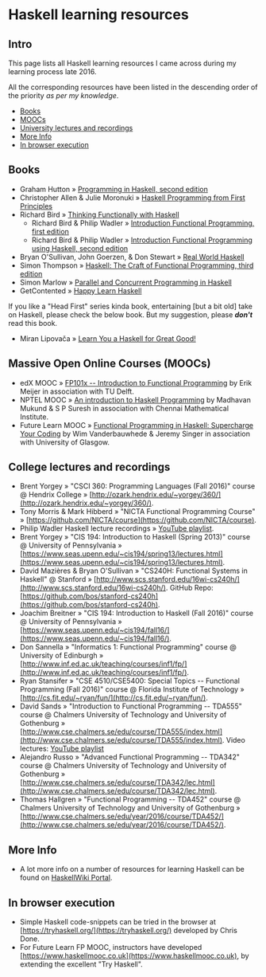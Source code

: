 # Haskell learning resources

## Intro

This page lists all Haskell learning resources I came across during my learning process late 2016.

All the corresponding resources have been listed in the descending order of the priority _as per my knowledge_.

* [Books](#books)
* [MOOCs](#moocs)
* [University lectures and recordings](#university-lectures-and-recordings)
* [More Info](#more-info)
* [In browser execution](#in-browser-execution)

## Books
* Graham Hutton &raquo; [Programming in Haskell, second edition](http://www.cs.nott.ac.uk/~pszgmh/pih.html)
* Christopher Allen & Julie Moronuki &raquo; [Haskell Programming from First Principles](http://haskellbook.com/)
* Richard Bird &raquo; [Thinking Functionally with Haskell](http://www.cambridge.org/gb/academic/subjects/computer-science/programming-languages-and-applied-logic/thinking-functionally-haskell)
    * Richard Bird & Philip Wadler &raquo; [Introduction Functional Programming, first edition](https://usi-pl.github.io/lc/sp-2015/doc/Bird_Wadler.%20Introduction%20to%20Functional%20Programming.1ed.pdf)
    * Richard Bird & Philip Wadler &raquo; [Introduction Functional Programming using Haskell, second edition](https://www.amazon.co.uk/Introduction-Functional-Programming-Prentice-Hall-Computer/dp/0134843460)
* Bryan O'Sullivan, John Goerzen, & Don Stewart &raquo; [Real World Haskell](http://book.realworldhaskell.org/)
* Simon Thompson &raquo; [Haskell: The Craft of Functional Programming, third edition](http://www.haskellcraft.com)
* Simon Marlow &raquo; [Parallel and Concurrent Programming in Haskell](http://chimera.labs.oreilly.com/books/1230000000929)
* GetContented &raquo; [Happy Learn Haskell](http://www.happylearnhaskelltutorial.com/)


If you like a "Head First" series kinda book, entertaining [but a bit old] take on Haskell, please check the below book. But my suggestion, please **_don't_** read this book.

* Miran Lipovača &raquo; [Learn You a Haskell for Great Good!](http://learnyouahaskell.com/)



## Massive Open Online Courses (MOOCs)
* edX MOOC &raquo; [FP101x -- Introduction to Functional Programming](https://www.edx.org/course/introduction-functional-programming-delftx-fp101x-0) by Erik Meijer in association with TU Delft.
* NPTEL MOOC &raquo; [An introduction to Haskell Programming](https://onlinecourses.nptel.ac.in/noc16_cs05) by Madhavan Mukund & S P Suresh in association with Chennai Mathematical Institute.
* Future Learn MOOC &raquo; [Functional Programming in Haskell: Supercharge Your Coding](https://www.futurelearn.com/courses/functional-programming-haskell) by Wim Vanderbauwhede & Jeremy Singer in association with University of Glasgow.



## College lectures and recordings
* Brent Yorgey &raquo; "CSCI 360: Programming Languages (Fall 2016)" course @ Hendrix College &raquo; [http://ozark.hendrix.edu/~yorgey/360/](http://ozark.hendrix.edu/~yorgey/360/).
* Tony Morris & Mark Hibberd &raquo; "NICTA Functional Programming Course" &raquo; [https://github.com/NICTA/course](https://github.com/NICTA/course).
* Philip Wadler Haskell lecture recordings &raquo; [YouTube playlist](https://www.youtube.com/playlist?list=PLtRG9GLtNcHBv4cuh2w1cz5VsgY6adoc3).
* Brent Yorgey &raquo; "CIS 194: Introduction to Haskell (Spring 2013)" course @ University of Pennsylvania &raquo; [https://www.seas.upenn.edu/~cis194/spring13/lectures.html](https://www.seas.upenn.edu/~cis194/spring13/lectures.html).
* David Mazières & Bryan O'Sullivan &raquo; "CS240H: Functional Systems in Haskell" @ Stanford &raquo; [http://www.scs.stanford.edu/16wi-cs240h/](http://www.scs.stanford.edu/16wi-cs240h/). GitHub Repo: [https://github.com/bos/stanford-cs240h](https://github.com/bos/stanford-cs240h).
* Joachim Breitner &raquo; "CIS 194: Introduction to Haskell (Fall 2016)" course @ University of Pennsylvania &raquo; [https://www.seas.upenn.edu/~cis194/fall16/](https://www.seas.upenn.edu/~cis194/fall16/).
* Don Sannella &raquo; "Informatics 1: Functional Programming" course @ University of Edinburgh &raquo; [http://www.inf.ed.ac.uk/teaching/courses/inf1/fp/](http://www.inf.ed.ac.uk/teaching/courses/inf1/fp/).
* Ryan Stansifer &raquo; "CSE 4510/CSE5400: Special Topics -- Functional Programming (Fall 2016)" course @ Florida Institute of Technology &raquo; [http://cs.fit.edu/~ryan/fun/](http://cs.fit.edu/~ryan/fun/).
* David Sands &raquo; "Introduction to Functional Programming -- TDA555" course @ Chalmers University of Technology and University of Gothenburg &raquo; [http://www.cse.chalmers.se/edu/course/TDA555/index.html](http://www.cse.chalmers.se/edu/course/TDA555/index.html). Video lectures: [YouTube playlist](https://www.youtube.com/playlist?list=PLIQ9jYeUxhgqEnjey91yRTITaXqZQy3Ta)
* Alejandro Russo &raquo; "Advanced Functional Programming -- TDA342" course @ Chalmers University of Technology and University of Gothenburg &raquo; [http://www.cse.chalmers.se/edu/course/TDA342/lec.html](http://www.cse.chalmers.se/edu/course/TDA342/lec.html).
* Thomas Hallgren &raquo; "Functional Programming -- TDA452" course @ Chalmers University of Technology and University of Gothenburg &raquo; [http://www.cse.chalmers.se/edu/year/2016/course/TDA452/](http://www.cse.chalmers.se/edu/year/2016/course/TDA452/).


## More Info
* A lot more info on a number of resources for learning Haskell can be found on [HaskellWiki Portal](https://wiki.haskell.org/Learning_Haskell).



## In browser execution
* Simple Haskell code-snippets can be tried in the browser at [https://tryhaskell.org/](https://tryhaskell.org/) developed by Chris Done.
* For Future Learn FP MOOC, instructors have developed [https://www.haskellmooc.co.uk](https://www.haskellmooc.co.uk), by extending the excellent "Try Haskell".

